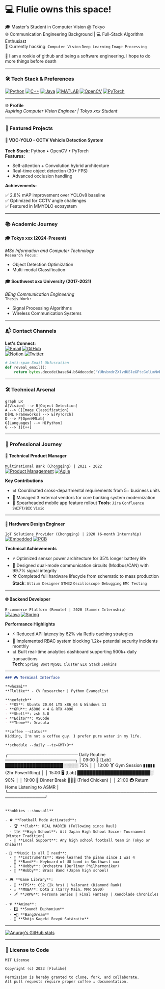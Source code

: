 # 💻 Flulie owns this space!

🎓 Master's Student in Computer Vision @ Tokyo  
🌐 Communication Engineering Background | 💻 Full-Stack Algorithm Enthusiast  
🔭 Currently hacking: `Computer Vision` `Deep Learning` `Image Processing`

👨 I am a rookie of github and being a software engineering. I hope to do more things before death

---

### 🛠️ Tech Stack & Preferences
[![Python](https://img.shields.io/badge/-Python-3776AB?logo=python&style=for-the-badge&logoColor=white)](https://www.python.org/)
[![C++](https://img.shields.io/badge/-C++-00599C?logo=c%2B%2B&style=for-the-badge)](https://isocpp.org/)
[![Java](https://img.shields.io/badge/-Java-007396?logo=java&style=for-the-badge)](https://www.java.com/)
[![MATLAB](https://img.shields.io/badge/-MATLAB-0076A8?logo=mathworks&style=for-the-badge)](https://www.mathworks.com/)
[![OpenCV](https://img.shields.io/badge/-OpenCV-5C3EE8?logo=opencv&style=for-the-badge)](https://opencv.org/)
[![PyTorch](https://img.shields.io/badge/-PyTorch-EE4C2C?logo=pytorch&style=for-the-badge)](https://pytorch.org/)

---


🌐 **Profile**  
*Aspiring Computer Vision Engineer | Tokyo xxx Student*

---

### 🌱 Featured Projects

#### 🚗 VDC-YOLO - CCTV Vehicle Detection System
**Tech Stack:** Python • OpenCV • PyTorch  
**Features:** 
- Self-attention + Convolution hybrid architecture
- Real-time object detection (30+ FPS)
- Advanced occlusion handling

**Achievements:**

✅ 2.8% mAP improvement over YOLOv8 baseline  
✅ Optimized for CCTV angle challenges  
✅ Featured in MMYOLO ecosystem

---

### 📚 Academic Journey

#### 🎓 **Tokyo xxx** (2024-Present)  
*MSc Information and Computer Technology*  
`Research Focus:`  
- Object Detection Optimization  
- Multi-modal Classification

#### 🎓 **Southwest xxx University** (2017-2021)  
*BEng Communication Engineering*  
`Thesis Work:`  
- Signal Processing Algorithms  
- Wireless Communication Systems

---

### 📬 Contact Channels

**Let's Connect:**  
[![Email](https://img.shields.io/badge/-📧_Email-%23EA4335?style=flat-square)](mailto:azhangzhangflulike@gmail.com) 
[![GitHub](https://img.shields.io/badge/-🐙_GitHub-%23181717?style=flat-square)](https://github.com/Flulike)  
[![Notion](https://img.shields.io/badge/-💼_Notion_Portfolio-%23000000?style=flat-square)](https://www.notion.so/06f114ea10e2462f8a4703da39604450)
[![Twitter](https://img.shields.io/badge/-📱_Twitter-%231DA1F2?style=flat-square)](https://x.com/gyp990530)

```python
# Anti-spam Email Obfuscation
def reveal_email():
    return bytes.decode(base64.b64decode('YUhvbmdrZXlvdUBleGFtcGxlLmNvbQ=='), 'utf-8')
```

---

### 🛠️ Technical Arsenal
```mermaid
graph LR
A[Vision] --> B[Object Detection]
A --> C[Image Classification]
D[ML Frameworks] --> E[PyTorch]
D --> F[OpenMMLab]
G[Languages] --> H[Python]
G --> I[C++]
```
---
### 👷 Professional Journey

#### 🏦 **Technical Product Manager**  
`Multinational Bank (Chongqing) | 2021 - 2022`  
[![Product Management](https://img.shields.io/badge/-Product_Mgmt-FF6F61?logo=atlassian&style=flat-square)](https://www.atlassian.com/) 
[![Agile](https://img.shields.io/badge/-Agile-00968F?logo=agile&style=flat-square)]()

**Key Contributions**  
- 📊 Coordinated cross-departmental requirements from 5+ business units  
- 🤝 Managed 3 external vendors for core banking system modernization  
- 🚀 Spearheaded mobile app feature rollout 
**Tools**: `Jira` `Confluence` `SWIFT/BIC` `Visio`

---

#### 🔌 **Hardware Design Engineer**  
`IoT Solutions Provider (Chongqing) | 2020 (6-month Internship)`  
[![Embedded](https://img.shields.io/badge/-Embedded-044F88?logo=raspberry-pi&style=flat-square)](https://www.arm.com/) 
[![PCB](https://img.shields.io/badge/-PCB-8A2BE2?logo=altium-designer&style=flat-square)]()

**Technical Achievements**  
- ⚡ Optimized sensor power architecture for 35% longer battery life  
- 📡 Designed dual-mode communication circuits (Modbus/CAN) with 99.7% signal integrity  
- 🛠️ Completed full hardware lifecycle from schematic to mass production  
**Stack**: `Altium Designer` `STM32` `Oscilloscope Debugging` `EMC Testing`

---

#### 🌐 **Backend Developer**  
`E-commerce Platform (Remote) | 2020 (Summer Internship)`  
[![Java](https://img.shields.io/badge/-Java-007396?logo=java&style=flat-square)](https://www.java.com/) 
[![Spring](https://img.shields.io/badge/-Spring-6DB33F?logo=spring&style=flat-square)](https://spring.io/)

**Performance Highlights**  
- ⚡ Reduced API latency by 62% via Redis caching strategies  
- 🔐 Implemented RBAC system blocking 1.2k+ potential security incidents monthly  
- 📊 Built real-time analytics dashboard supporting 500k+ daily transactions  
**Tech**: `Spring Boot` `MySQL Cluster` `ELK Stack` `Jenkins`

---
```md
### 🎮 Terminal Interface

**whoami**  
**Flulike** - CV Researcher | Python Evangelist  

**neofetch**  
- **OS**: Ubuntu 20.04 LTS x86_64 & Windows 11  
- **GPU**: A6000 × 4 & RTX 4090  
- **Shell**: zsh 5.8  
- **Editor**: VSCode  
- **Theme**: Dracula  

**coffee --status**  
Kidding, I'm not a coffee guy. I prefer pure water in my life.  

**schedule --daily --tz=GMT+9**  

```
╭─────────────────────── Daily Routine ───────────────────────╮
│ 09:00 🧪 [Lab]           ███████████████████░░░░░ 75%        │
│ 13:00 🏋️ Gym Session    ▮▮▮▮▮ (2hr Powerlifting)         │
│ 15:00 🖥️ [Lab]          ████████████████████████░ 90%        │
│ 19:00 🍜 Dinner Break   🍣🍚🥢 (Fried Chicken)             │
│ 21:00 🚇 Return Home    Listening to ASMR                    │
╰──────────────────────────────────────────────────────────────╯
```

**hobbies --show-all**  

- ⚽ **Football Mode Activated**:  
  - 🏆 **Club**: REAL MADRID (Following since Raul)  
  - 🇯🇵 **High School**: All Japan High School Soccer Tournament (Winter Tradition)  
  - 🎌 **Local Support**: Any high school football team in Tokyo or Chiba!!!  

- 🎵 **Music is all I need**:  
  - 🎹 **Instruments**: Have learned the piano since I was 4  
  - 🎹 **Band**: Keyboard of UU band in Southwest xxx  
  - 🎻 **Hobby**: Orchestra (Berliner Philharmoniker)  
  - 🎷 **Hobby**: Brass Band (Japan high school)  

- 🎮 **Game Library**:  
  - 🔫 **FPS**: CS2 (2k hrs) | Valorant (Diamond Rank)  
  - ⚔️ **MOBA**: Dota 2 (Carry Main, MMR 5800)  
  - 🗡️ **JRPG**: Persona Series | Final Fantasy | Xenoblade Chronicles  

- 💗 **Anime**:  
  - 1️⃣ **Sound! Euphonium**  
  - ❤️‍🔥 **BangDream**  
  - 💝 **Shōjo Kageki Revyū Sutāraito**  
```
---

[![Anurag's GitHub stats](https://github-readme-stats.vercel.app/api?username=Flulike&count_private=true&show_icons=true&theme=shadow_red)](https://github.com/anuraghazra/github-readme-stats)

---

### 📜 License to Code
```
MIT License

Copyright (c) 2023 [Flulike]

Permission is hereby granted to clone, fork, and collaborate.
All pull requests require proper coffee ☕ documentation.

